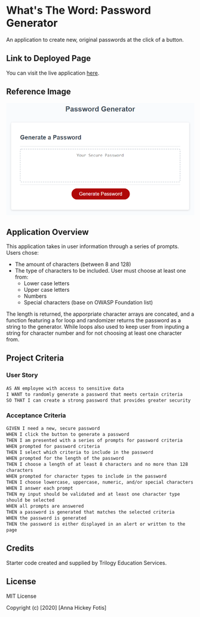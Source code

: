 # What's The Word: Password Generator
An application to create new, original passwords at the click of a button.

## Link to Deployed Page
You can visit the live application [here](https://ahfotis.github.io/WhatsTheWord/).

## Reference Image
![Password Generator](Reference/app-ref-image.png)

## Application Overview
This application takes in user information through a series of prompts. Users chose:

* The amount of characters (between 8 and 128)
* The type of characters to be included. User must choose at least one from:
    * Lower case letters
    * Upper case letters
    * Numbers
    * Special characters (base on OWASP Foundation list)

The length is returned, the apporpriate character arrays are concated, and a function featuring a for loop and randomizer returns the password as a string to the generator. While loops also used to keep user from inputing a string for character number and for not choosing at least one character from.

## Project Criteria

### User Story
```
AS AN employee with access to sensitive data
I WANT to randomly generate a password that meets certain criteria
SO THAT I can create a strong password that provides greater security
```

### Acceptance Criteria
```
GIVEN I need a new, secure password
WHEN I click the button to generate a password
THEN I am presented with a series of prompts for password criteria
WHEN prompted for password criteria
THEN I select which criteria to include in the password
WHEN prompted for the length of the password
THEN I choose a length of at least 8 characters and no more than 128 characters
WHEN prompted for character types to include in the password
THEN I choose lowercase, uppercase, numeric, and/or special characters
WHEN I answer each prompt
THEN my input should be validated and at least one character type should be selected
WHEN all prompts are answered
THEN a password is generated that matches the selected criteria
WHEN the password is generated
THEN the password is either displayed in an alert or written to the page
```
## Credits
Starter code created and supplied by Trilogy Education Services.

## License
MIT License

Copyright (c) [2020] [Anna Hickey Fotis]
